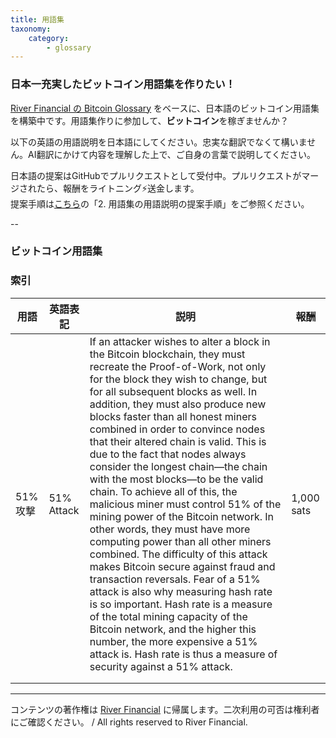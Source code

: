 ```yaml
---
title: 用語集
taxonomy:
    category:
        - glossary
---
```


### 日本一充実したビットコイン用語集を作りたい！

[River Financial の Bitcoin Glossary](https://river.com/learn/terms/) をベースに、日本語のビットコイン用語集を構築中です。用語集作りに参加して、**ビットコイン**を稼ぎませんか？

以下の英語の用語説明を日本語にしてください。忠実な翻訳でなくて構いません。AI翻訳にかけて内容を理解した上で、ご自身の言葉で説明してください。

日本語の提案はGitHubでプルリクエストとして受付中。プルリクエストがマージされたら、報酬をライトニング⚡️送金します。<br>
提案手順は[こちら](https://github.com/lostinbitcoin/categories/wiki)の「2. 用語集の用語説明の提案手順」をご参照ください。

--
### ビットコイン用語集

### 索引 #

|  用語  |  英語表記  |  説明  |  報酬  |
| ---- | ---- | ---- |---- |
|<a id="51%攻撃"></a>51%攻撃| 51% Attack | If an attacker wishes to alter a block in the Bitcoin blockchain, they must recreate the Proof-of-Work, not only for the block they wish to change, but for all subsequent blocks as well. In addition, they must also produce new blocks faster than all honest miners combined in order to convince nodes that their altered chain is valid. This is due to the fact that nodes always consider the longest chain—the chain with the most blocks—to be the valid chain. To achieve all of this, the malicious miner must control 51% of the mining power of the Bitcoin network. In other words, they must have more computing power than all other miners combined. The difficulty of this attack makes Bitcoin secure against fraud and transaction reversals. Fear of a 51% attack is also why measuring hash rate is so important. Hash rate is a measure of the total mining capacity of the Bitcoin network, and the higher this number, the more expensive a 51% attack is. Hash rate is thus a measure of security against a 51% attack.|  1,000 sats  |
| | |
| | |

---
コンテンツの著作権は [River Financial](https://river.com/) に帰属します。二次利用の可否は権利者にご確認ください。 / All rights reserved to River Financial.